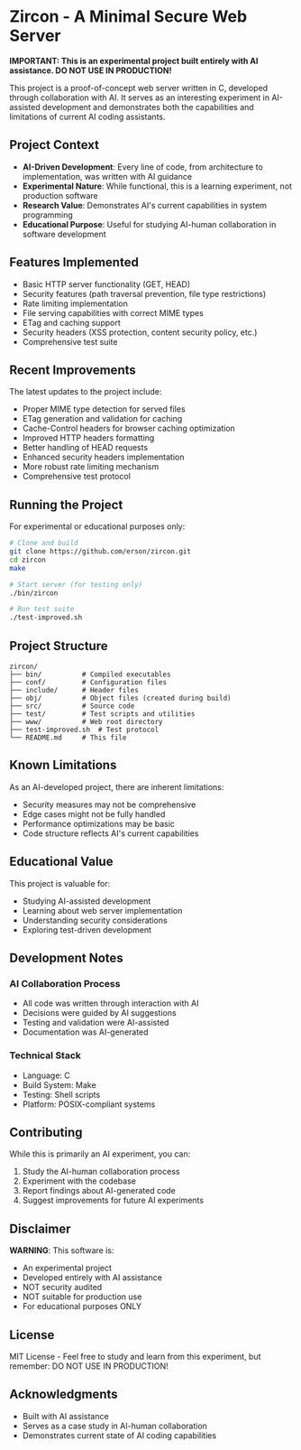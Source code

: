 # Zircon - A Minimal Secure Web Server

**IMPORTANT: This is an experimental project built entirely with AI assistance. DO NOT USE IN PRODUCTION!**

This project is a proof-of-concept web server written in C, developed through collaboration with AI. It serves as an interesting experiment in AI-assisted development and demonstrates both the capabilities and limitations of current AI coding assistants.

## Project Context

- **AI-Driven Development**: Every line of code, from architecture to implementation, was written with AI guidance
- **Experimental Nature**: While functional, this is a learning experiment, not production software
- **Research Value**: Demonstrates AI's current capabilities in system programming
- **Educational Purpose**: Useful for studying AI-human collaboration in software development

## Features Implemented

- Basic HTTP server functionality (GET, HEAD)
- Security features (path traversal prevention, file type restrictions)
- Rate limiting implementation
- File serving capabilities with correct MIME types
- ETag and caching support
- Security headers (XSS protection, content security policy, etc.)
- Comprehensive test suite

## Recent Improvements

The latest updates to the project include:

- Proper MIME type detection for served files
- ETag generation and validation for caching
- Cache-Control headers for browser caching optimization
- Improved HTTP headers formatting
- Better handling of HEAD requests
- Enhanced security headers implementation
- More robust rate limiting mechanism
- Comprehensive test protocol

## Running the Project

For experimental or educational purposes only:

```bash
# Clone and build
git clone https://github.com/erson/zircon.git
cd zircon
make

# Start server (for testing only)
./bin/zircon

# Run test suite
./test-improved.sh
```

## Project Structure

```
zircon/
├── bin/          # Compiled executables
├── conf/         # Configuration files
├── include/      # Header files
├── obj/          # Object files (created during build)
├── src/          # Source code
├── test/         # Test scripts and utilities
├── www/          # Web root directory
├── test-improved.sh  # Test protocol
└── README.md     # This file
```

## Known Limitations

As an AI-developed project, there are inherent limitations:
- Security measures may not be comprehensive
- Edge cases might not be fully handled
- Performance optimizations may be basic
- Code structure reflects AI's current capabilities

## Educational Value

This project is valuable for:
- Studying AI-assisted development
- Learning about web server implementation
- Understanding security considerations
- Exploring test-driven development

## Development Notes

### AI Collaboration Process
- All code was written through interaction with AI
- Decisions were guided by AI suggestions
- Testing and validation were AI-assisted
- Documentation was AI-generated

### Technical Stack
- Language: C
- Build System: Make
- Testing: Shell scripts
- Platform: POSIX-compliant systems

## Contributing

While this is primarily an AI experiment, you can:
1. Study the AI-human collaboration process
2. Experiment with the codebase
3. Report findings about AI-generated code
4. Suggest improvements for future AI experiments

## Disclaimer

**WARNING**: This software is:
- An experimental project
- Developed entirely with AI assistance
- NOT security audited
- NOT suitable for production use
- For educational purposes ONLY

## License

MIT License - Feel free to study and learn from this experiment, but remember: DO NOT USE IN PRODUCTION!

## Acknowledgments

- Built with AI assistance
- Serves as a case study in AI-human collaboration
- Demonstrates current state of AI coding capabilities
